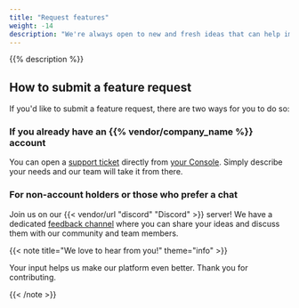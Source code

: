 ```yaml
---
title: "Request features"
weight: -14
description: "We're always open to new and fresh ideas that can help improve our product. Learn how to make a feature request and engage with the {{% vendor/name %}} community here."
---
```


{{% description %}}

## How to submit a feature request
If you'd like to submit a feature request, there are two ways for you to do so:

### If you already have an {{% vendor/company_name %}} account

You can open a [support ticket](/learn/overview/get-support.html#create-a-support-ticket) directly from [your Console](https://console.upsun.com/). Simply describe your needs and our team will take it from there.

### For non-account holders or those who prefer a chat

Join us on our {{< vendor/url "discord" "Discord" >}} server! We have a dedicated [feedback channel](https://discord.com/channels/1121795479785721957/1284195722299834510) where you can share your ideas and discuss them with our community and team members.

{{< note title="We love to hear from you!" theme="info" >}}

Your input helps us make our platform even better. Thank you for contributing.

{{< /note >}}
